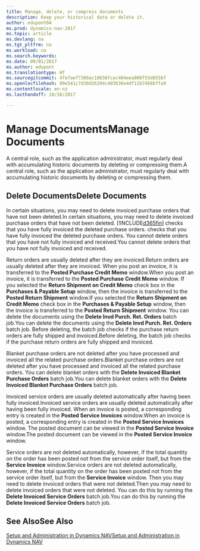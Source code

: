 ```yaml
---
title: Manage, delete, or compress documents
description: Keep your historical data or delete it.
author: edupont04
ms.prod: dynamics-nav-2017
ms.topic: article
ms.devlang: na
ms.tgt_pltfrm: na
ms.workload: na
ms.search.keywords: 
ms.date: 09/01/2017
ms.author: edupont
ms.translationtype: HT
ms.sourcegitcommit: 4fefaef7380ac10836fcac404eea006f55d8556f
ms.openlocfilehash: 89e541c7d38d26204c403636e4df11b7468bffa9
ms.contentlocale: en-nz
ms.lasthandoff: 10/16/2017

---
```

# <a name="manage-documents"></a><span data-ttu-id="a7c7e-103">Manage Documents</span><span class="sxs-lookup"><span data-stu-id="a7c7e-103">Manage Documents</span></span>
<span data-ttu-id="a7c7e-104">A central role, such as the application administrator, must regularly deal with accumulating historic documents by deleting or compressing them.</span><span class="sxs-lookup"><span data-stu-id="a7c7e-104">A central role, such as the application administrator, must regularly deal with accumulating historic documents by deleting or compressing them.</span></span>  

## <a name="delete-documents"></a><span data-ttu-id="a7c7e-105">Delete Documents</span><span class="sxs-lookup"><span data-stu-id="a7c7e-105">Delete Documents</span></span>
<span data-ttu-id="a7c7e-106">In certain situations, you may need to delete invoiced purchase orders that have not been deleted.</span><span class="sxs-lookup"><span data-stu-id="a7c7e-106">In certain situations, you may need to delete invoiced purchase orders that have not been deleted.</span></span> [!INCLUDE[d365fin](includes/d365fin_md.md)]<span data-ttu-id="a7c7e-107"> checks that you have fully invoiced the deleted purchase orders.</span><span class="sxs-lookup"><span data-stu-id="a7c7e-107"> checks that you have fully invoiced the deleted purchase orders.</span></span> <span data-ttu-id="a7c7e-108">You cannot delete orders that you have not fully invoiced and received.</span><span class="sxs-lookup"><span data-stu-id="a7c7e-108">You cannot delete orders that you have not fully invoiced and received.</span></span>  

<span data-ttu-id="a7c7e-109">Return orders are usually deleted after they are invoiced.</span><span class="sxs-lookup"><span data-stu-id="a7c7e-109">Return orders are usually deleted after they are invoiced.</span></span> <span data-ttu-id="a7c7e-110">When you post an invoice, it is transferred to the **Posted Purchase Credit Memo** window.</span><span class="sxs-lookup"><span data-stu-id="a7c7e-110">When you post an invoice, it is transferred to the **Posted Purchase Credit Memo** window.</span></span> <span data-ttu-id="a7c7e-111">If you selected the **Return Shipment on Credit Memo** check box in the **Purchases & Payable Setup** window, then the invoice is transferred to the **Posted Return Shipment** window.</span><span class="sxs-lookup"><span data-stu-id="a7c7e-111">If you selected the **Return Shipment on Credit Memo** check box in the **Purchases & Payable Setup** window, then the invoice is transferred to the **Posted Return Shipment** window.</span></span> <span data-ttu-id="a7c7e-112">You can delete the documents using the **Delete Invd Purch. Ret. Orders** batch job.</span><span class="sxs-lookup"><span data-stu-id="a7c7e-112">You can delete the documents using the **Delete Invd Purch. Ret. Orders** batch job.</span></span> <span data-ttu-id="a7c7e-113">Before deleting, the batch job checks if the purchase return orders are fully shipped and invoiced.</span><span class="sxs-lookup"><span data-stu-id="a7c7e-113">Before deleting, the batch job checks if the purchase return orders are fully shipped and invoiced.</span></span>  

<span data-ttu-id="a7c7e-114">Blanket purchase orders are not deleted after you have processed and invoiced all the related purchase orders.</span><span class="sxs-lookup"><span data-stu-id="a7c7e-114">Blanket purchase orders are not deleted after you have processed and invoiced all the related purchase orders.</span></span> <span data-ttu-id="a7c7e-115">You can delete blanket orders with the **Delete Invoiced Blanket Purchase Orders** batch job.</span><span class="sxs-lookup"><span data-stu-id="a7c7e-115">You can delete blanket orders with the **Delete Invoiced Blanket Purchase Orders** batch job.</span></span>  

<span data-ttu-id="a7c7e-116">Invoiced service orders are usually deleted automatically after having been fully invoiced.</span><span class="sxs-lookup"><span data-stu-id="a7c7e-116">Invoiced service orders are usually deleted automatically after having been fully invoiced.</span></span> <span data-ttu-id="a7c7e-117">When an invoice is posted, a corresponding entry is created in the **Posted Service Invoices** window.</span><span class="sxs-lookup"><span data-stu-id="a7c7e-117">When an invoice is posted, a corresponding entry is created in the **Posted Service Invoices** window.</span></span> <span data-ttu-id="a7c7e-118">The posted document can be viewed in the **Posted Service Invoice** window.</span><span class="sxs-lookup"><span data-stu-id="a7c7e-118">The posted document can be viewed in the **Posted Service Invoice** window.</span></span>  

<span data-ttu-id="a7c7e-119">Service orders are not deleted automatically, however, if the total quantity on the order has been posted not from the service order itself, but from the **Service Invoice** window.</span><span class="sxs-lookup"><span data-stu-id="a7c7e-119">Service orders are not deleted automatically, however, if the total quantity on the order has been posted not from the service order itself, but from the **Service Invoice** window.</span></span> <span data-ttu-id="a7c7e-120">Then you may need to delete invoiced orders that were not deleted.</span><span class="sxs-lookup"><span data-stu-id="a7c7e-120">Then you may need to delete invoiced orders that were not deleted.</span></span> <span data-ttu-id="a7c7e-121">You can do this by running the **Delete Invoiced Service Orders** batch job.</span><span class="sxs-lookup"><span data-stu-id="a7c7e-121">You can do this by running the **Delete Invoiced Service Orders** batch job.</span></span>  

## <a name="see-also"></a><span data-ttu-id="a7c7e-122">See Also</span><span class="sxs-lookup"><span data-stu-id="a7c7e-122">See Also</span></span>  
[<span data-ttu-id="a7c7e-123">Setup and Administration in Dynamics NAV</span><span class="sxs-lookup"><span data-stu-id="a7c7e-123">Setup and Administration in Dynamics NAV</span></span>](admin-setup-and-administration.md)  

